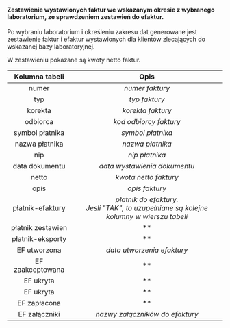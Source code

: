 #### Zestawienie wystawionych faktur we wskazanym okresie z wybranego laboratorium, ze sprawdzeniem zestawień do efaktur.

Po wybraniu laboratorium i określeniu zakresu dat generowane jest zestawienie faktur i efaktur wystawionych dla klientów
zlecających do wskazanej bazy laboratoryjnej.

W zestawieniu pokazane są kwoty netto faktur.

|  Kolumna tabeli   |                                            Opis                                             |
|:-----------------:|:-------------------------------------------------------------------------------------------:|
|       numer       |                                       *numer faktury*                                       |
|        typ        |                                        *typ faktury*                                        |
|      korekta      |                                      *korekta faktury*                                      |
|     odbiorca      |                                   *kod odbiorcy faktury*                                    |
|  symbol płatnika  |                                      *symbol płatnika*                                      |
|  nazwa płatnika   |                                      *nazwa płatnika*                                       |
|        nip        |                                       *nip płatnika*                                        |
|  data dokumentu   |                                *data wystawienia dokumentu*                                 |
|       netto       |                                    *kwota netto faktury*                                    |
|       opis        |                                       *opis faktury*                                        |
| płatnik-efaktury  | *płatnik do efaktury. <br/>Jesli "TAK", to uzupełniane są kolejne kolumny w wierszu tabeli* |
| płatnik zestawien |                                             **                                              |
| płatnik-eksporty  |                                             **                                              |
|   EF utworzona    |                                 *data utworzenia efaktury*                                  |
| EF zaakceptowana  |                                             **                                              |
|     EF ukryta     |                                             **                                              |
|     EF ukryta     |                                             **                                              |
|   EF zapłacona    |                                             **                                              |
|   EF załączniki   |                               *nazwy załączników do efaktury*                               |




